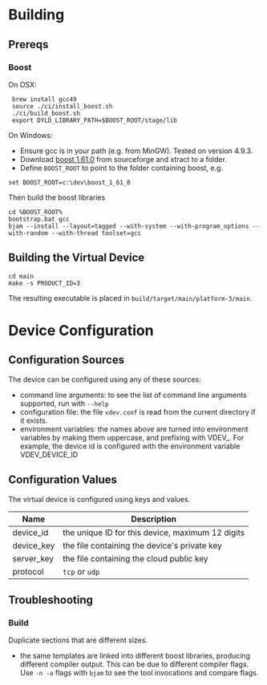 # Building

## Prereqs

### Boost

On OSX:

```
 brew install gcc49
 source ./ci/install_boost.sh
 ./ci/build_boost.sh
 export DYLD_LIBRARY_PATH=$BOOST_ROOT/stage/lib
```

On Windows:

- Ensure gcc is in your path (e.g. from MinGW). Tested on version 4.9.3. 
- Download [boost 1.61.0](http://heanet.dl.sourceforge.net/project/boost/boost/1.61.0/boost_1_61_0.zip) from sourceforge and xtract to a folder.
- Define `BOOST_ROOT` to point to the folder containing boost, e.g.
```
set BOOST_ROOT=c:\dev\boost_1_61_0
```

Then build the boost libraries

```
cd %BOOST_ROOT%
bootstrap.bat gcc
bjam --install --layout=tagged --with-system --with-program_options --with-random --with-thread toolset=gcc
```

## Building the Virtual Device

```
cd main
make -s PRODUCT_ID=3
```
The resulting executable is placed in `build/target/main/platform-3/main`.



# Device Configuration

## Configuration Sources

The device can be configured using any of these sources:

- command line arguments: to see the list of command line arguments supported, run with `--help`
- configuration file: the file `vdev.conf` is read from the current directory if it exists.
- environment variables: the names above are turned into environment variables by making them uppercase, and prefixing with VDEV_. For example,
  the device id is configured with the environment variable VDEV_DEVICE_ID




## Configuration Values

The virtual device is configured using keys and values.

| Name                       | Description                                           |
| -------------------------- | ----------------------------------------------------- |
| device_id                  | the unique ID for this device, maximum 12 digits      |
| device_key                 | the file containing the device's private key          |
| server_key                 | the file containing the cloud public key              |
| protocol                   | `tcp` or `udp`                                            |


## Troubleshooting

### Build

Duplicate sections that are different sizes. 
- the same templates are linked into different boost libraries, producing different compiler output. This can be due to different compiler flags. Use `-n -a` flags with `bjam` to see the tool invocations and compare flags. 





